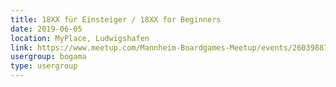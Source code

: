 ```yaml
---
title: 18XX für Einsteiger / 18XX for Beginners
date: 2019-06-05
location: MyPlace, Ludwigshafen
link: https://www.meetup.com/Mannheim-Boardgames-Meetup/events/260398876/
usergroup: bogama
type: usergroup
---
```

